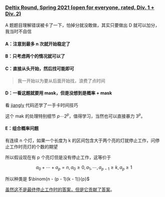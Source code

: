 ### [Deltix Round, Spring 2021 (open for everyone, rated, Div. 1 + Div. 2)](https://codeforces.com/contest/1523)

A 题题目理解错误被卡了一下，怕掉分就没敢做，其实只要做出 D 就可以加分，我当时不自信

#### A：注意到最多 n 次就开始稳定了

#### B：只考虑两个的情况就可以了

#### C：直接从头开始，然后找可能即可

> 我一开始以为要从后面开始找，浪费了点时间

#### D：一看这题就要用 mask，但是没想到是概率 + mask

看 [jiangly](https://codeforces.com/contest/1523/submission/117890786) 代码还学了一手卡时间技巧

这个 mak 的处理特别细节 $p \cdots 2^p$，值得学习，当然也可以直接暴力 $3^p$。

#### E：组合概率问题

有连续 n 个灯，如果一个长度为 k 的区间包含大于两个亮的灯就停止工作，问停止工作时亮灯的个数的期望

所以假设现在有 p 个亮灯但是没有停止工作，这等价于

$$
a_0 + \cdots + a_p = n, a_0 \geq 0, a_1, \cdots, a_{p - 1} \geq k, a_p \geq 1
$$

所以种类是 $\binom{n - (p - 1)(k - 1)}{p}$

[虽然这不是最终停止工作时的答案，但是它贡献了答案](https://codeforces.com/blog/entry/91271?#comment-798021)。